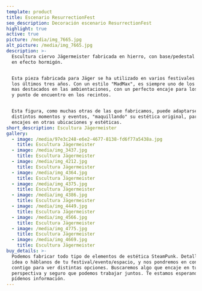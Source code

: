```yaml
---
template: product
title: Escenario ResurrectionFest
seo_description: Decoración escenario ResurrectionFest
highlight: true
active: true
picture: /media/img_7665.jpg
alt_picture: /media/img_7665.jpg
description: >-
  Escultura ciervo Jägermeister fabricada en hierro, con base/pedestal acabado
  en efecto hormigón.


  Esta pieza fabricada para Jäger se ha utilizado en varios festivales durante
  los últimos tres años. Con un estilo "MadMax", es siempre uno de los elementos
  mas destacados en las ambientaciones, con un perfecto encaje para los selfies
  y punto de encuentro en los recintos.


  Esta figura, como muchas otras de las que fabricamos, puede adaptarse a
  distintos momentos y eventos, "maquillando" su estética original, para buscar
  encajes en otras ubicaciones y estéticas.
short_description: Escultura Jägermeister
gallery:
  - image: /media/97e3c248-e6e2-4677-8138-fd6f77a5438a.jpg
    title: Escultura Jägermeister
  - image: /media/img_3437.jpg
    title: Escultura Jägermeister
  - image: /media/img_4212.jpg
    title: Escultura Jägermeister
  - image: /media/img_4364.jpg
    title: Escultura Jägermeister
  - image: /media/img_4375.jpg
    title: Escultura Jägermeister
  - image: /media/img_4386.jpg
    title: Escultura Jägermeister
  - image: /media/img_4449.jpg
    title: Escultura Jägermeister
  - image: /media/img_4566.jpg
    title: Escultura Jägermeister
  - image: /media/img_4775.jpg
    title: Escultura Jägermeister
  - image: /media/img_4669.jpg
    title: Escultura Jägermeister
buy_details: >-
  Podemos fabricar todo tipo de elementos de estética SteamPunk. Detallanos tu
  idea o háblanos de tu festival/evento/espacio, y nos pondremos en contacto
  contigo para ver distintas opciones. Buscaremos algo que encaje en tu
  perspectiva y seguro que podemos trabajar juntos. Te estamos esperando,
  pídenos información.
---
```


